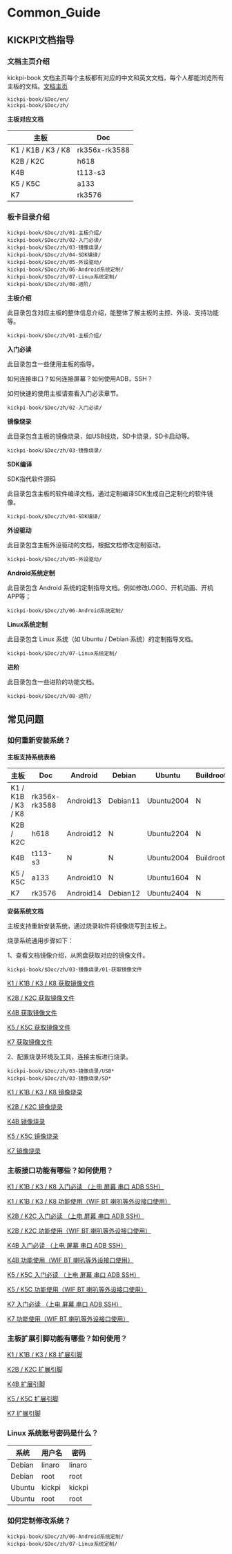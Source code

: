 # Common_Guide

## KICKPI文档指导

### 文档主页介绍

kickpi-book 文档主页每个主板都有对应的中文和英文文档，每个人都能浏览所有主板的文档。[文档主页](../../README.md)

```
kickpi-book/$Doc/en/
kickpi-book/$Doc/zh/
```

**主板对应文档**

| 主板               | Doc           |
| ------------------ | ------------- |
| K1 / K1B / K3 / K8 | rk356x-rk3588 |
| K2B / K2C          | h618          |
| K4B                | t113-s3       |
| K5 / K5C           | a133          |
| K7                 | rk3576        |

### 板卡目录介绍

```
kickpi-book/$Doc/zh/01-主板介绍/
kickpi-book/$Doc/zh/02-入门必读/
kickpi-book/$Doc/zh/03-镜像烧录/
kickpi-book/$Doc/zh/04-SDK编译/
kickpi-book/$Doc/zh/05-外设驱动/
kickpi-book/$Doc/zh/06-Android系统定制/
kickpi-book/$Doc/zh/07-Linux系统定制/
kickpi-book/$Doc/zh/08-进阶/
```

**主板介绍**

此目录包含对应主板的整体信息介绍，能整体了解主板的主控、外设、支持功能等。

```
kickpi-book/$Doc/zh/01-主板介绍/
```



**入门必读**

此目录包含一些使用主板的指导。

如何连接串口？如何连接屏幕？如何使用ADB，SSH？

如何快速的使用主板请查看入门必读章节。

```
kickpi-book/$Doc/zh/02-入门必读/
```



**镜像烧录**

此目录包含主板的镜像烧录，如USB线烧，SD卡烧录，SD卡启动等。

```
kickpi-book/$Doc/zh/03-镜像烧录/
```



**SDK编译**

SDK指代软件源码

此目录包含主板的软件编译文档，通过定制编译SDK生成自己定制化的软件镜像。

```
kickpi-book/$Doc/zh/04-SDK编译/
```



**外设驱动**

此目录包含主板外设驱动的文档，根据文档修改定制驱动。

```
kickpi-book/$Doc/zh/05-外设驱动/
```



**Android系统定制**

此目录包含 Android 系统的定制指导文档。例如修改LOGO、开机动画、开机APP等；

```
kickpi-book/$Doc/zh/06-Android系统定制/
```



**Linux系统定制**

此目录包含 Linux 系统（如 Ubuntu / Debian 系统）的定制指导文档。

```
kickpi-book/$Doc/zh/07-Linux系统定制/
```



**进阶**

此目录包含一些进阶的功能文档。

```
kickpi-book/$Doc/zh/08-进阶/
```



## 常见问题

### 如何重新安装系统？

**主板支持系统表格**

| 主板               | Doc           | Android   | Debian   | Ubuntu     | Buildroot |
| ------------------ | ------------- | --------- | -------- | ---------- | --------- |
| K1 / K1B / K3 / K8 | rk356x-rk3588 | Android13 | Debian11 | Ubuntu2004 | N         |
| K2B / K2C          | h618          | Android12 | N        | Ubuntu2204 | N         |
| K4B                | t113-s3       | N         | N        | Ubuntu2004 | Buildroot |
| K5 / K5C           | a133          | Android10 | N        | Ubuntu1604 | N         |
| K7                 | rk3576        | Android14 | Debian12 | Ubuntu2404 | N         |

**安装系统文档**

主板支持重新安装系统，通过烧录软件将镜像烧写到主板上。

烧录系统通用步骤如下：

1、查看文档镜像介绍，从网盘获取对应的镜像文件。

```
kickpi-book/$Doc/zh/03-镜像烧录/01-获取镜像文件
```

[K1 / K1B / K3 / K8 获取镜像文件](../../rk356x-rk3588/zh/03-镜像烧录/01-获取镜像文件.md)

[K2B / K2C 获取镜像文件](../../h618/zh/03-镜像烧录/01-获取镜像文件.md)

[K4B 获取镜像文件](../../t113-s3/zh/03-镜像烧录/01-获取镜像文件.md)

[K5 / K5C 获取镜像文件](../../a133/zh/03-镜像烧录/01-获取镜像文件.md)

[K7 获取镜像文件](../../rk3576/zh/03-镜像烧录/01-获取镜像文件.md)

2、配置烧录环境及工具，连接主板进行烧录。

```
kickpi-book/$Doc/zh/03-镜像烧录/USB*
kickpi-book/$Doc/zh/03-镜像烧录/SD*
```

[K1 / K1B / K3 / K8 镜像烧录](../../rk356x-rk3588/zh/03-镜像烧录/)

[K2B / K2C 镜像烧录](../../h618/zh/03-镜像烧录/)

[K4B 镜像烧录](../../t113-s3/zh/03-镜像烧录/)

[K5 / K5C 镜像烧录](../../a133/zh/03-镜像烧录/)

[K7 镜像烧录](../../rk3576/zh/03-镜像烧录/)



### 主板接口功能有哪些？如何使用？

[K1 / K1B / K3 / K8 入门必读 （上电 屏幕 串口 ADB SSH）](../../rk356x-rk3588/zh/02-入门必读/02-快速使用.md)

[K1 / K1B / K3 / K8 功能使用（WIF BT 喇叭等外设接口使用）](../../rk356x-rk3588/zh/02-入门必读/03-功能测试.md)

[K2B / K2C 入门必读 （上电 屏幕 串口 ADB SSH）](../../h618/zh/02-入门必读/02-快速使用.md)

[K2B / K2C 功能使用（WIF BT 喇叭等外设接口使用）](../../h618/zh/02-入门必读/03-功能测试.md)

[K4B 入门必读 （上电 屏幕 串口 ADB SSH）](../../t113-s3/zh/02-入门必读/02-快速使用.md)

[K4B 功能使用（WIF BT 喇叭等外设接口使用）](../../t113-s3/zh/02-入门必读/03-功能测试.md)

[K5 / K5C 入门必读 （上电 屏幕 串口 ADB SSH）](../../a133/zh/02-入门必读/02-快速使用.md)

[K5 / K5C 功能使用（WIF BT 喇叭等外设接口使用） ](../../a133/zh/02-入门必读/03-功能测试.md)

[K7 入门必读 （上电 屏幕 串口 ADB SSH）](../../rk3576/zh/02-入门必读/02-快速使用.md)

[K7 功能使用（WIF BT 喇叭等外设接口使用）](../../rk3576/zh/02-入门必读/03-功能测试.md)



### 主板扩展引脚功能有哪些？如何使用？

[K1 / K1B / K3 / K8 扩展引脚](../../rk356x-rk3588/zh/02-入门必读/04-扩展引脚.md)

[K2B / K2C 扩展引脚](../../h618/zh/02-入门必读/04-扩展引脚.md)

[K4B 扩展引脚](../../t113-s3/zh/02-入门必读/04-扩展引脚.md)

[K5 / K5C 扩展引脚](../../a133/zh/02-入门必读/04-扩展引脚.md)

[K7 扩展引脚](../../rk3576/zh/02-入门必读/04-扩展引脚.md)



### Linux 系统账号密码是什么？

| 系统   | 用户名 | 密码   |
| ------ | ------ | ------ |
| Debian | linaro | linaro |
| Debian | root   | root   |
| Ubuntu | kickpi | kickpi |
| Ubuntu | root   | root   |



### 如何定制修改系统？

```
kickpi-book/$Doc/zh/06-Android系统定制/
kickpi-book/$Doc/zh/07-Linux系统定制/
```

